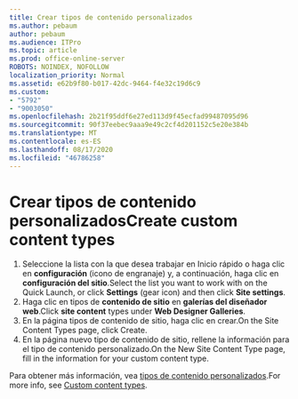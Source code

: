 ```yaml
---
title: Crear tipos de contenido personalizados
ms.author: pebaum
author: pebaum
ms.audience: ITPro
ms.topic: article
ms.prod: office-online-server
ROBOTS: NOINDEX, NOFOLLOW
localization_priority: Normal
ms.assetid: e62b9f80-b017-42dc-9464-f4e32c19d6c9
ms.custom:
- "5792"
- "9003050"
ms.openlocfilehash: 2b21f95ddf6e27ed113d9f45ecfad99487095d96
ms.sourcegitcommit: 90f37eebec9aaa9e49c2cf4d201152c5e20e384b
ms.translationtype: MT
ms.contentlocale: es-ES
ms.lasthandoff: 08/17/2020
ms.locfileid: "46786258"
---
```

# <a name="create-custom-content-types"></a><span data-ttu-id="c2a4c-102">Crear tipos de contenido personalizados</span><span class="sxs-lookup"><span data-stu-id="c2a4c-102">Create custom content types</span></span>

1. <span data-ttu-id="c2a4c-103">Seleccione la lista con la que desea trabajar en Inicio rápido o haga clic en **configuración**  (icono de engranaje) y, a continuación, haga clic en  **configuración del sitio**.</span><span class="sxs-lookup"><span data-stu-id="c2a4c-103">Select the list you want to work with on the Quick Launch, or click **Settings**  (gear icon) and then click  **Site settings**.</span></span>
2. <span data-ttu-id="c2a4c-104">Haga clic en tipos de **contenido de sitio**  en  **galerías del diseñador web**.</span><span class="sxs-lookup"><span data-stu-id="c2a4c-104">Click **site content**  types under  **Web Designer Galleries**.</span></span>
3. <span data-ttu-id="c2a4c-105">En la página tipos de contenido de sitio, haga clic en crear.</span><span class="sxs-lookup"><span data-stu-id="c2a4c-105">On the Site Content Types page, click Create.</span></span>
4. <span data-ttu-id="c2a4c-106">En la página nuevo tipo de contenido de sitio, rellene la información para el tipo de contenido personalizado.</span><span class="sxs-lookup"><span data-stu-id="c2a4c-106">On the New Site Content Type page, fill in the information for your custom content type.</span></span>

<span data-ttu-id="c2a4c-107">Para obtener más información, vea  [tipos de contenido personalizados](https://support.microsoft.com/office/e1277a2e-a1e8-4473-9126-91a0647766e5#__toc323548991).</span><span class="sxs-lookup"><span data-stu-id="c2a4c-107">For more info, see  [Custom content types](https://support.microsoft.com/office/e1277a2e-a1e8-4473-9126-91a0647766e5#__toc323548991).</span></span>